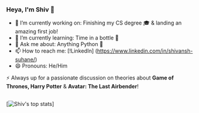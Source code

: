 ### Heya, I'm Shiv 👋

- 🔭 I’m currently working on: Finishing my CS degree 🎓 & landing an amazing first job!
- 🌱 I’m currently learning: Time in a bottle 🎹
- 💬 Ask me about: Anything Python 🐍
- 📫 How to reach me: [!LinkedIn] (https://www.linkedin.com/in/shivansh-suhane/)
- 😄 Pronouns: He/Him

⚡ Always up for a passionate discussion on theories about **Game of Thrones, Harry Potter** & **Avatar: The Last Airbender**!

##

[![Shiv's top stats](https://github-readme-stats.vercel.app/api/top-langs/?username=ss4328&count_private=true)]
